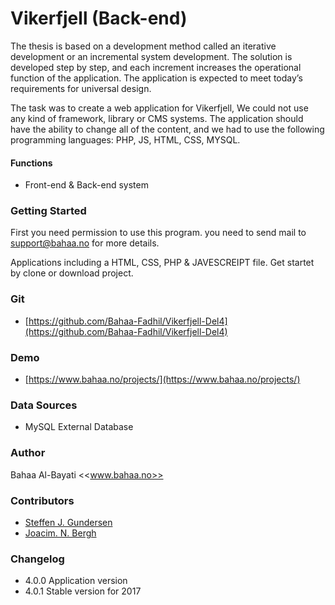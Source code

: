 # Vikerfjell (Back-end)

The thesis is based on a development method called an iterative development or an incremental system development. The solution is developed step by step, and each increment increases the operational function of the application. The application is expected to meet today’s requirements for universal design.

The task was to create a web application for Vikerfjell, We could not use any kind of framework, library or CMS systems. The application should have the ability to change all of the content, and we had to use the following programming languages: PHP, JS, HTML, CSS, MYSQL.


#### Functions
* Front-end & Back-end system


### Getting Started
First you need permission to use this program. you need to send mail to support@bahaa.no for more details.

Applications including a HTML, CSS, PHP & JAVESCREIPT file. Get startet by clone or download project. 


### Git
* [https://github.com/Bahaa-Fadhil/Vikerfjell-Del4](https://github.com/Bahaa-Fadhil/Vikerfjell-Del4)

### Demo
* [https://www.bahaa.no/projects/](https://www.bahaa.no/projects/)


### Data Sources
* MySQL External Database

### Author
Bahaa Al-Bayati <<www.bahaa.no>>


### Contributors
* [Steffen J. Gundersen](https://github.com/joacimbergh) 
* [Joacim. N. Bergh](https://github.com/Steffinho94)


### Changelog
* 4.0.0 Application version
* 4.0.1 Stable version for 2017
